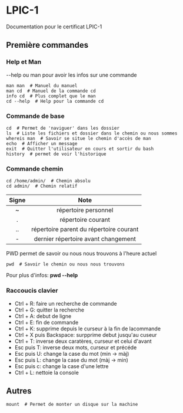 # LPIC-1
Documentation pour le certificat LPIC-1

## Première commandes
### Help et Man
--help ou man pour avoir les infos sur une commande
```
man man  # Manuel du manuel
man cd  # Manuel de la commande cd
info cd  # Plus complet que le man
cd --help  # Help pour la commande cd
```
### Commande de base
```
cd  # Permet de 'naviguer' dans les dossier
ls  # Liste les fichiers et dossier dans le chemin ou nous sommes
whereis man  # Savoir se situe le chemin d'accès de man
echo  # Afficher un message
exit  # Quitter l'utilisateur en cours et sortir du bash
history  # permet de voir l'historique
```
### Commande chemin
```
cd /home/admin/  # Chemin absolu
cd admin/  # Chemin relatif
```
| Signe | Note                                      |
| :---: | :---------------------------------------: |
| ~     | répertoire personnel                      |
| .     | répertoire courant                        |
| ..    | répertoire parent du répertoire courant   |
| -     | dernier répertoire avant changement       |

PWD permet de savoir ou nous nous trouvons à l'heure actuel
```
pwd  # Savoir le chemin ou nous nous trouvons
```
Pour plus d'infos: **pwd --help**

### Raccoucis clavier
- Ctrl + R: faire un recherche de commande
- Ctrl + G: quitter la recherche
- Ctrl + A: debut de ligne
- Ctrl + E: fin de commande
- Ctrl + K: supprime depuis le curseur à la fin de lacommande
- Ctrl + X puis Backspace: surpprime debut jusqu'au cuseur
- Ctrl + T: inverse deux caratères, curseur et celui d'avant
- Esc puis T: inverse deux mots, curseur et précéde
- Esc puis U: change la case du mot (min -> màj)
- Esc puis L: change la case du mot (màj -> min)
- Esc puis c: change la case d'une lettre
- Ctrl + L: nettoie la console

## Autres
```
mount  # Permet de monter un disque sur la machine
```